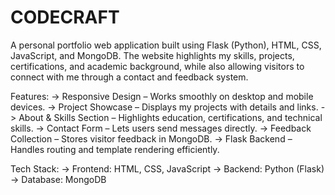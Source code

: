 # CODECRAFT
A personal portfolio web application built using Flask (Python), HTML, CSS, JavaScript, and MongoDB. The website highlights my skills, projects, certifications, and academic background, while also allowing visitors to connect with me through a contact and feedback system.

 Features:
        -> Responsive Design – Works smoothly on desktop and mobile devices.
        -> Project Showcase – Displays my projects with details and links.
        -> About & Skills Section – Highlights education, certifications, and technical skills.
        -> Contact Form – Lets users send messages directly.
        -> Feedback Collection – Stores visitor feedback in MongoDB.
        -> Flask Backend – Handles routing and template rendering efficiently.

 Tech Stack:
        -> Frontend: HTML, CSS, JavaScript
        -> Backend: Python (Flask)
        -> Database: MongoDB
